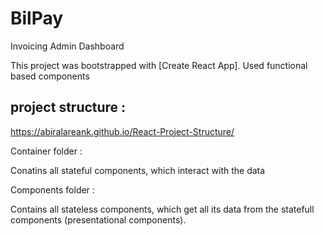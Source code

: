# BilPay 
Invoicing Admin Dashboard

This project was bootstrapped with [Create React App].
Used functional based components



## project structure :
https://abiralareank.github.io/React-Project-Structure/

Container folder : 

Conatins all stateful components, which interact with the data 

Components folder : 

Contains all stateless components, which get all its data from the statefull components (presentational components).

